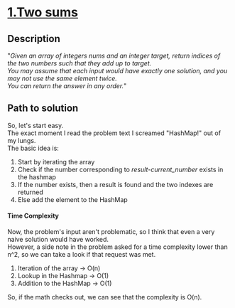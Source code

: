 # [1.Two sums](https://leetcode.com/problems/two-sum)
## Description
"*Given an array of integers nums and an integer target, return indices of the two numbers such that they add up to target.  
You may assume that each input would have exactly one solution, and you may not use the same element twice.  
You can return the answer in any order.*"

## Path to solution
So, let's start easy.  
The exact moment I read the problem text I screamed "HashMap!" out of my lungs.  
The basic idea is:  
1. Start by iterating the array  
2. Check if the number corresponding to *result*-*current_number* exists in the hashmap  
3. If the number exists, then a result is found and the two indexes are returned
4. Else add the element to the HashMap  

#### Time Complexity
Now, the problem's input aren't problematic, so I think that even a very naive solution would have worked.  
However, a side note in the problem asked for a time complexity lower than n^2, so we can take a look if that request was met.
1. Iteration of the array -> O(n)  
2. Lookup in the Hashmap -> O(1)
4. Addition to the HashMap -> O(1)  

So, if the math checks out, we can see that the complexity is O(n).

